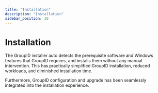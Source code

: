 ```yaml
---
title: "Installation"
description: "Installation"
sidebar_position: 30
---
```


# Installation

The GroupID installer auto detects the prerequisite software and Windows features that GroupID requires, and installs them without any manual intervention. This has practically simplified GroupID installation, reduced workloads, and diminished installation time.

Furthermore, GroupID configuration and upgrade has been seamlessly integrated into the installation experience.
